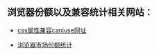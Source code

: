 ## 浏览器份额以及兼容统计相关网站：

- [css属性兼容caniuse网址](https://caniuse.com/)

- [浏览器市场份额统计](https://gs.statcounter.com/)
